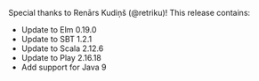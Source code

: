 Special thanks to Renārs Kudiņš (@retriku)! This release contains:

* Update to Elm 0.19.0
* Update to SBT 1.2.1
* Update to Scala 2.12.6
* Update to Play 2.16.18
* Add support for Java 9
